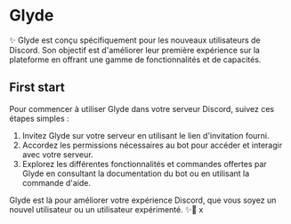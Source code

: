 # Glyde

✨ Glyde est conçu spécifiquement pour les nouveaux utilisateurs de Discord. Son objectif est d'améliorer leur première expérience sur la plateforme en offrant une gamme de fonctionnalités et de capacités.


## First start
Pour commencer à utiliser Glyde dans votre serveur Discord, suivez ces étapes simples :

1. Invitez Glyde sur votre serveur en utilisant le lien d'invitation fourni.
2. Accordez les permissions nécessaires au bot pour accéder et interagir avec votre serveur.
3. Explorez les différentes fonctionnalités et commandes offertes par Glyde en consultant la documentation du bot ou en utilisant la commande d'aide.

Glyde est là pour améliorer votre expérience Discord, que vous soyez un nouvel utilisateur ou un utilisateur expérimenté.
✨🤖
x
